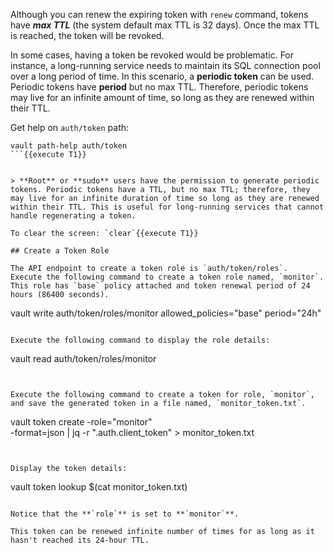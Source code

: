 Although you can renew the expiring token with `renew` command, tokens have ***max TTL*** (the system default max TTL is 32 days).  Once the max TTL is reached, the token will be revoked.

In some cases, having a token be revoked would be problematic. For instance, a long-running service needs to maintain its SQL connection pool over a long period of time. In this scenario, a **periodic token** can be used. Periodic tokens have **period** but no max TTL. Therefore, periodic tokens may live for an infinite amount of time, so long as they are renewed within their TTL.

Get help on `auth/token` path:

```
vault path-help auth/token
```{{execute T1}}


> **Root** or **sudo** users have the permission to generate periodic tokens. Periodic tokens have a TTL, but no max TTL; therefore, they may live for an infinite duration of time so long as they are renewed within their TTL. This is useful for long-running services that cannot handle regenerating a token.

To clear the screen: `clear`{{execute T1}}

## Create a Token Role

The API endpoint to create a token role is `auth/token/roles`.  Execute the following command to create a token role named, `monitor`.  This role has `base` policy attached and token renewal period of 24 hours (86400 seconds).

```
vault write auth/token/roles/monitor allowed_policies="base" period="24h"
```{{execute T1}}

Execute the following command to display the role details:

```
vault read auth/token/roles/monitor
```{{execute T1}}


Execute the following command to create a token for role, `monitor`, and save the generated token in a file named, `monitor_token.txt`.

```
vault token create -role="monitor" \
      -format=json | jq -r ".auth.client_token" > monitor_token.txt
```{{execute T1}}


Display the token details:

```
vault token lookup $(cat monitor_token.txt)
```{{execute T1}}

Notice that the **`role`** is set to **`monitor`**.

This token can be renewed infinite number of times for as long as it hasn't reached its 24-hour TTL.
